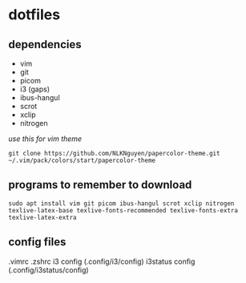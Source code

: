 # dotfiles

## dependencies
- vim
- git
- picom
- i3 (gaps)
- ibus-hangul 
- scrot
- xclip
- nitrogen

*use this for vim theme*

``git clone https://github.com/NLKNguyen/papercolor-theme.git ~/.vim/pack/colors/start/papercolor-theme``

## programs to remember to download
`sudo apt install vim git picom ibus-hangul scrot xclip nitrogen texlive-latex-base texlive-fonts-recommended texlive-fonts-extra texlive-latex-extra`

## config files
.vimrc
.zshrc
i3 config (.config/i3/config)
i3status config (.config/i3status/config)
